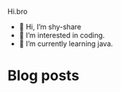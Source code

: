 Hi.bro
- 👋 Hi, I’m shy-share
- 👀 I’m interested in coding.
- 🌱 I’m currently learning java.

# Blog posts
<!-- BLOG-POST-LIST:START -->
<!-- BLOG-POST-LIST:END -->




